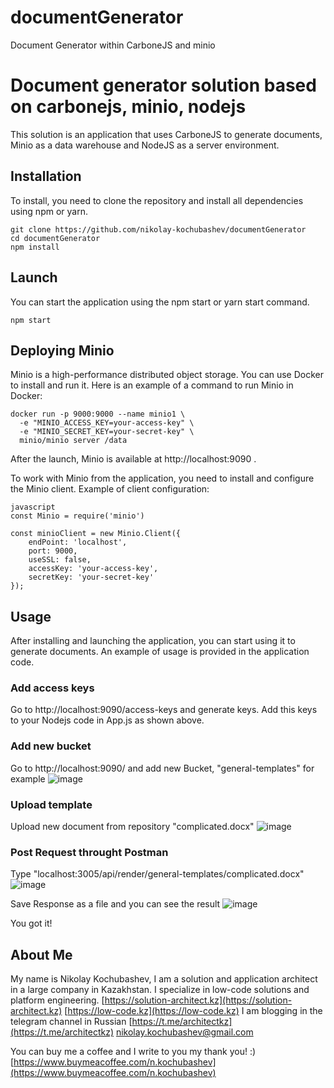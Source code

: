 # documentGenerator
Document Generator within CarboneJS and minio

# Document generator solution based on carbonejs, minio, nodejs
This solution is an application that uses CarboneJS to generate documents, Minio as a data warehouse and NodeJS as a server environment.

## Installation
To install, you need to clone the repository and install all dependencies using npm or yarn.
```
git clone https://github.com/nikolay-kochubashev/documentGenerator
cd documentGenerator
npm install
```
## Launch

You can start the application using the npm start or yarn start command.
```
npm start
```
## Deploying Minio

Minio is a high-performance distributed object storage. You can use Docker to install and run it. Here is an example of a command to run Minio in Docker:

```
docker run -p 9000:9000 --name minio1 \
  -e "MINIO_ACCESS_KEY=your-access-key" \
  -e "MINIO_SECRET_KEY=your-secret-key" \
  minio/minio server /data
```

After the launch, Minio is available at http://localhost:9090 .

To work with Minio from the application, you need to install and configure the Minio client. Example of client configuration:
```
javascript
const Minio = require('minio')

const minioClient = new Minio.Client({
    endPoint: 'localhost',
    port: 9000,
    useSSL: false,
    accessKey: 'your-access-key',
    secretKey: 'your-secret-key'
});
```
## Usage

After installing and launching the application, you can start using it to generate documents. An example of usage is provided in the application code.

### Add access keys
Go to http://localhost:9090/access-keys and generate keys. Add this keys to your Nodejs code in App.js as shown above.

### Add new bucket
Go to http://localhost:9090/ and add new Bucket, "general-templates" for example
![image](https://github.com/nikolay-kochubashev/documentGenerator/assets/54528038/d4371b46-780c-460d-9a6e-e094fe3dc57e)

### Upload template
Upload new document from repository "complicated.docx"
![image](https://github.com/nikolay-kochubashev/documentGenerator/assets/54528038/25866afb-4435-4136-9374-bb850e29fcba)

### Post Request throught Postman
Type "localhost:3005/api/render/general-templates/complicated.docx"
![image](https://github.com/nikolay-kochubashev/documentGenerator/assets/54528038/e901e148-4a7a-467d-842c-6065bb0b7dac)

Save Response as a file and you can see the result
![image](https://github.com/nikolay-kochubashev/documentGenerator/assets/54528038/86ad1d28-79b8-41f3-879b-08ac5365d8e5)

You got it!

## About Me
My name is Nikolay Kochubashev, I am a solution and application architect in a large company in Kazakhstan. I specialize in low-code solutions and platform engineering.
[https://solution-architect.kz](https://solution-architect.kz) 
[https://low-code.kz](https://low-code.kz)
I am blogging in the telegram channel in Russian [https://t.me/architectkz](https://t.me/architectkz)
nikolay.kochubashev@gmail.com

You can buy me a coffee and I write to you my thank you!  :)
[https://www.buymeacoffee.com/n.kochubashev](https://www.buymeacoffee.com/n.kochubashev)
